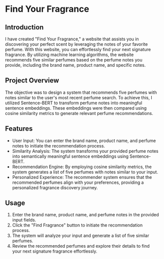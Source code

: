 # Find Your Fragrance

## Introduction

I have created "Find Your Fragrance," a website that assists you in discovering your perfect scent by leveraging the notes of your favorite perfume. With this website, you can effortlessly find your next signature fragrance. By utilizing machine learning algorithms, the website recommends five similar perfumes based on the perfume notes you provide, including the brand name, product name, and specific notes.

## Project Overview

The objective was to design a system that recommends five perfumes with notes similar to the user's most recent perfume search. To achieve this, I utilized Sentence-BERT to transform perfume notes into meaningful sentence embeddings. These embeddings were then compared using cosine similarity metrics to generate relevant perfume recommendations.

## Features

- User Input: You can enter the brand name, product name, and perfume notes to initiate the recommendation process.
- Similarity Analysis: The system transforms your provided perfume notes into semantically meaningful sentence embeddings using Sentence-BERT.
- Recommendation Engine: By employing cosine similarity metrics, the system generates a list of five perfumes with notes similar to your input.
- Personalized Experience: The recommender system ensures that the recommended perfumes align with your preferences, providing a personalized fragrance discovery journey.

## Usage

1. Enter the brand name, product name, and perfume notes in the provided input fields.
2. Click the "Find Fragrance" button to initiate the recommendation process.
3. The system will analyze your input and generate a list of five similar perfumes.
4. Review the recommended perfumes and explore their details to find your next signature fragrance effortlessly. 
